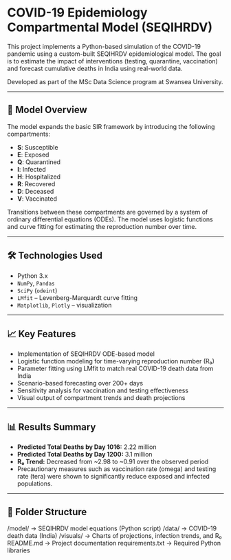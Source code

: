 # COVID-19 Epidemiology Compartmental Model (SEQIHRDV)

This project implements a Python-based simulation of the COVID-19 pandemic using a custom-built SEQIHRDV epidemiological model. The goal is to estimate the impact of interventions (testing, quarantine, vaccination) and forecast cumulative deaths in India using real-world data.

Developed as part of the MSc Data Science program at Swansea University.

---

## 🔬 Model Overview

The model expands the basic SIR framework by introducing the following compartments:

- **S**: Susceptible  
- **E**: Exposed  
- **Q**: Quarantined  
- **I**: Infected  
- **H**: Hospitalized  
- **R**: Recovered  
- **D**: Deceased  
- **V**: Vaccinated  

Transitions between these compartments are governed by a system of ordinary differential equations (ODEs). The model uses logistic functions and curve fitting for estimating the reproduction number over time.

---

## 🛠 Technologies Used

- Python 3.x  
- `NumPy`, `Pandas`  
- `SciPy` (`odeint`)  
- `LMfit` – Levenberg-Marquardt curve fitting  
- `Matplotlib`, `Plotly` – visualization

---

## 📈 Key Features

- Implementation of SEQIHRDV ODE-based model  
- Logistic function modeling for time-varying reproduction number (R₀)  
- Parameter fitting using LMfit to match real COVID-19 death data from India  
- Scenario-based forecasting over 200+ days  
- Sensitivity analysis for vaccination and testing effectiveness  
- Visual output of compartment trends and death projections

---

## 📊 Results Summary

- **Predicted Total Deaths by Day 1016:** 2.22 million  
- **Predicted Total Deaths by Day 1200:** 3.1 million  
- **R₀ Trend:** Decreased from ~2.98 to ~0.91 over the observed period  
- Precautionary measures such as vaccination rate (omega) and testing rate (tera) were shown to significantly reduce exposed and infected populations.

---

## 📁 Folder Structure

/model/ → SEQIHRDV model equations (Python script)
/data/ → COVID-19 death data (India)
/visuals/ → Charts of projections, infection trends, and R₀
README.md → Project documentation
requirements.txt → Required Python libraries

